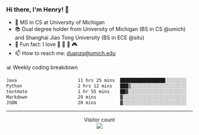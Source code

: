 ### Hi there, I'm Henry! 👋

- 🔭 MS in CS at University of Michigan
- 📚 Dual degree holder from University of Michigan (BS in CS @umich) and Shanghai Jiao Tong University (BS in ECE @situ)
- 🍁 Fun fact: I love 📸 🏓 🍜 🎮
- 📫 How to reach me: [duanzq@umich.edu](mailto:duanzq@umich.edu)

📊 Weekly coding breakdown
<!--START_SECTION:waka-->

```txt
Java                       11 hrs 25 mins  █████████████████░░░░░░░░   67.36 %
Python                     2 hrs 12 mins   ███▒░░░░░░░░░░░░░░░░░░░░░   13.04 %
textmate                   1 hr 55 mins    ██▓░░░░░░░░░░░░░░░░░░░░░░   11.33 %
Markdown                   29 mins         ▓░░░░░░░░░░░░░░░░░░░░░░░░   02.94 %
JSON                       20 mins         ▓░░░░░░░░░░░░░░░░░░░░░░░░   02.01 %
```

<!--END_SECTION:waka-->

***
<p align="center"> 
  Visitor count<br>
  <img src="https://profile-counter.glitch.me/zlzq-duanzq/count.svg" />
</p>

<!-- ![Henry Duan's GitHub stats](https://github-readme-stats.vercel.app/api?username=zlzq-duanzq&show_icons=true)

![trophy](https://github-profile-trophy.vercel.app/?username=zlzq-duanzq&column=7)

[![Top Langs](https://github-readme-stats.vercel.app/api/top-langs/?username=zlzq-duanzq&layout=compact)](https://github.com/zlzq-duanzq/github-readme-stats) -->
